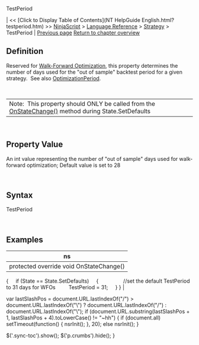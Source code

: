 ﻿










 


TestPeriod







| &lt;&lt; [Click to Display Table of Contents](NT HelpGuide English.html?testperiod.htm) &gt;&gt;
 [NinjaScript](ninjascript.htm) &gt; [Language Reference](language_reference_wip.htm) &gt; [Strategy](strategy.htm) &gt;
TestPeriod | [Previous page](shorttrades.htm)
[Return to chapter overview](strategy.htm)










Definition
----------


Reserved for [Walk-Forward Optimization](walk_forward_optimize_a_strate.htm), this property determines the number of days used for the "out of sample" backtest period for a given strategy.  See also [OptimizationPeriod](optimizationperiod.htm).


 




|  |
| --- |
| Note:  This property should ONLY be called from the [OnStateChange()](onstatechange.htm) method during State.SetDefaults |



 


Property Value
--------------


An int value representing the number of "out of sample" days used for walk-forward optimization; Default value is set to 28


 


Syntax
------


TestPeriod


 



Examples
--------




| ns |
| --- |
| protected override void OnStateChange()
{
     if (State == State.SetDefaults)
     {         
         //set the default TestPeriod to 31 days for WFOs
         TestPeriod = 31;
     }
} |






 
 var lastSlashPos = document.URL.lastIndexOf("/") &gt; document.URL.lastIndexOf("\\") ? document.URL.lastIndexOf("/") : document.URL.lastIndexOf("\\");
 if (document.URL.substring(lastSlashPos + 1, lastSlashPos + 4).toLowerCase() != "~hh") {
 if (document.all) setTimeout(function() {
 nsrInit();
 }, 20);
 else nsrInit();
 }
 
 
 $('.sync-toc').show();
 $('p.crumbs').hide();
 }
 
 
 



